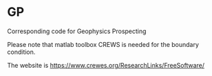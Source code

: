 # GP
Corresponding code for Geophysics Prospecting

Please note that matlab toolbox CREWS is needed for the boundary condition.

The website is https://www.crewes.org/ResearchLinks/FreeSoftware/

